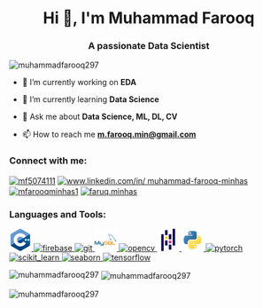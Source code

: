 <h1 align="center">Hi 👋, I'm Muhammad Farooq</h1>
<h3 align="center">A passionate Data Scientist</h3>

<p align="left"> <img src="https://komarev.com/ghpvc/?username=muhammadfarooq297&label=Profile%20views&color=0e75b6&style=flat" alt="muhammadfarooq297" /> </p>

- 🔭 I’m currently working on **EDA**

- 🌱 I’m currently learning **Data Science**

- 💬 Ask me about **Data Science, ML, DL, CV**

- 📫 How to reach me **m.farooq.min@gmail.com**

<h3 align="left">Connect with me:</h3>
<p align="left">
<a href="https://twitter.com/mf5074111" target="blank"><img align="center" src="https://raw.githubusercontent.com/rahuldkjain/github-profile-readme-generator/master/src/images/icons/Social/twitter.svg" alt="mf5074111" height="30" width="40" /></a>
<a href="https://linkedin.com/in/www.linkedin.com/in/ muhammad-farooq-minhas" target="blank"><img align="center" src="https://raw.githubusercontent.com/rahuldkjain/github-profile-readme-generator/master/src/images/icons/Social/linked-in-alt.svg" alt="www.linkedin.com/in/ muhammad-farooq-minhas" height="30" width="40" /></a>
<a href="https://kaggle.com/mfarooqminhas1" target="blank"><img align="center" src="https://raw.githubusercontent.com/rahuldkjain/github-profile-readme-generator/master/src/images/icons/Social/kaggle.svg" alt="mfarooqminhas1" height="30" width="40" /></a>
<a href="https://instagram.com/faruq.minhas" target="blank"><img align="center" src="https://raw.githubusercontent.com/rahuldkjain/github-profile-readme-generator/master/src/images/icons/Social/instagram.svg" alt="faruq.minhas" height="30" width="40" /></a>
</p>

<h3 align="left">Languages and Tools:</h3>
<p align="left"> <a href="https://www.w3schools.com/cpp/" target="_blank" rel="noreferrer"> <img src="https://raw.githubusercontent.com/devicons/devicon/master/icons/cplusplus/cplusplus-original.svg" alt="cplusplus" width="40" height="40"/> </a> <a href="https://firebase.google.com/" target="_blank" rel="noreferrer"> <img src="https://www.vectorlogo.zone/logos/firebase/firebase-icon.svg" alt="firebase" width="40" height="40"/> </a> <a href="https://git-scm.com/" target="_blank" rel="noreferrer"> <img src="https://www.vectorlogo.zone/logos/git-scm/git-scm-icon.svg" alt="git" width="40" height="40"/> </a> <a href="https://www.mysql.com/" target="_blank" rel="noreferrer"> <img src="https://raw.githubusercontent.com/devicons/devicon/master/icons/mysql/mysql-original-wordmark.svg" alt="mysql" width="40" height="40"/> </a> <a href="https://opencv.org/" target="_blank" rel="noreferrer"> <img src="https://www.vectorlogo.zone/logos/opencv/opencv-icon.svg" alt="opencv" width="40" height="40"/> </a> <a href="https://pandas.pydata.org/" target="_blank" rel="noreferrer"> <img src="https://raw.githubusercontent.com/devicons/devicon/2ae2a900d2f041da66e950e4d48052658d850630/icons/pandas/pandas-original.svg" alt="pandas" width="40" height="40"/> </a> <a href="https://www.python.org" target="_blank" rel="noreferrer"> <img src="https://raw.githubusercontent.com/devicons/devicon/master/icons/python/python-original.svg" alt="python" width="40" height="40"/> </a> <a href="https://pytorch.org/" target="_blank" rel="noreferrer"> <img src="https://www.vectorlogo.zone/logos/pytorch/pytorch-icon.svg" alt="pytorch" width="40" height="40"/> </a> <a href="https://scikit-learn.org/" target="_blank" rel="noreferrer"> <img src="https://upload.wikimedia.org/wikipedia/commons/0/05/Scikit_learn_logo_small.svg" alt="scikit_learn" width="40" height="40"/> </a> <a href="https://seaborn.pydata.org/" target="_blank" rel="noreferrer"> <img src="https://seaborn.pydata.org/_images/logo-mark-lightbg.svg" alt="seaborn" width="40" height="40"/> </a> <a href="https://www.tensorflow.org" target="_blank" rel="noreferrer"> <img src="https://www.vectorlogo.zone/logos/tensorflow/tensorflow-icon.svg" alt="tensorflow" width="40" height="40"/> </a> </p>

<p><img align="left" src="https://github-readme-stats.vercel.app/api/top-langs?username=muhammadfarooq297&show_icons=true&locale=en&layout=compact" alt="muhammadfarooq297" /></p>

<p>&nbsp;<img align="center" src="https://github-readme-stats.vercel.app/api?username=muhammadfarooq297&show_icons=true&locale=en" alt="muhammadfarooq297" /></p>

<p><img align="center" src="https://github-readme-streak-stats.herokuapp.com/?user=muhammadfarooq297&" alt="muhammadfarooq297" /></p>

